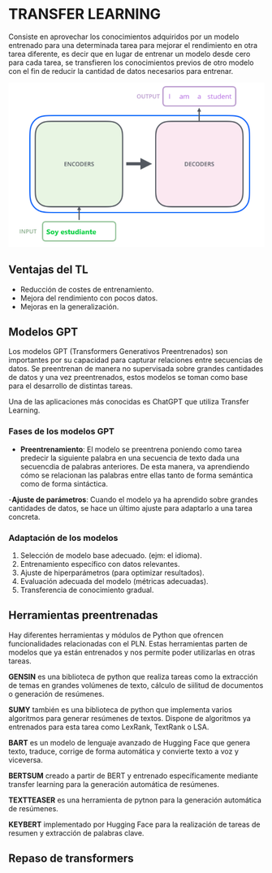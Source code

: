 # **TRANSFER LEARNING**

Consiste en aprovechar los conocimientos adquiridos por un modelo entrenado para una determinada tarea para mejorar el rendimiento en otra tarea diferente, es decir que en lugar de entrenar un modelo desde cero para cada tarea, se transfieren los conocimientos previos de otro modelo con el fin de reducir la cantidad de datos necesarios para entrenar.



![imagen](imagenes/t1.png)




## **Ventajas del TL**

- Reducción de costes de entrenamiento.
- Mejora del rendimiento con pocos datos.
- Mejoras en la generalización.

## **Modelos GPT**

Los modelos GPT (Transformers Generativos Preentrenados) son importantes por su capacidad para capturar relaciones entre secuencias de datos. Se preentrenan de manera no supervisada sobre grandes cantidades de datos y una vez preentrenados, estos modelos se toman como base para el desarrollo de distintas tareas.

Una de las aplicaciones más conocidas es ChatGPT que utiliza Transfer Learning.


### **Fases de los modelos GPT**

- **Preentrenamiento**: El modelo se preentrena poniendo como tarea predecir la siguiente palabra en una secuencia de texto dada una secuencdia de palabras anteriores. De esta manera, va aprendiendo cómo se relacionan las palabras entre ellas tanto de forma semántica como de forma sintáctica.

-**Ajuste de parámetros**: Cuando el modelo ya ha aprendido sobre grandes cantidades de datos, se hace un último ajuste para adaptarlo a una tarea concreta.


### **Adaptación de los modelos**


1. Selección de modelo base adecuado. (ejm: el idioma).
2. Entrenamiento específico con datos relevantes. 
3. Ajuste de hiperparámetros (para optimizar resultados).
4. Evaluación adecuada del modelo (métricas adecuadas).
5. Transferencia de conocimiento gradual.

## **Herramientas preentrenadas**

Hay diferentes herramientas y módulos de Python que ofrencen funcionalidades relacionadas con el PLN. Estas herramientas parten de modelos que ya están entrenados y nos permite poder utilizarlas en otras tareas.

**GENSIN** es una biblioteca de python que realiza tareas como la extracción de temas en grandes volúmenes de texto, cálculo de siilitud de documentos o generación de resúmenes.

**SUMY** también es una biblioteca de python que implementa varios algoritmos para generar resúmenes de textos. Dispone de algoritmos ya entrenados para esta tarea como LexRank, TextRank o LSA.

**BART** es un modelo de lenguaje avanzado de Hugging Face que genera texto, traduce, corrige de forma automática y convierte texto a voz y viceversa.

**BERTSUM** creado a partir de BERT y entrenado específicamente mediante transfer learning para la generación automática de resúmenes.

**TEXTTEASER** es una herramienta de pytnon para la generación automática de resúmenes.

**KEYBERT** implementado por Hugging Face para la realización de tareas de resumen y extracción de palabras clave.


## **Repaso de transformers**



